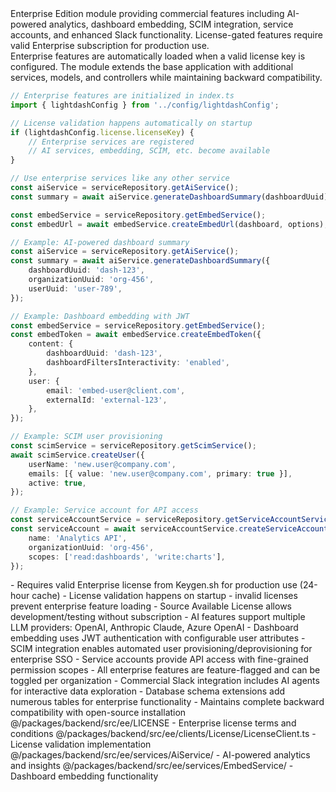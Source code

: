 <summary>
Enterprise Edition module providing commercial features including AI-powered analytics, dashboard embedding, SCIM integration, service accounts, and enhanced Slack functionality. License-gated features require valid Enterprise subscription for production use.
</summary>

<howToUse>
Enterprise features are automatically loaded when a valid license key is configured. The module extends the base application with additional services, models, and controllers while maintaining backward compatibility.

```typescript
// Enterprise features are initialized in index.ts
import { lightdashConfig } from '../config/lightdashConfig';

// License validation happens automatically on startup
if (lightdashConfig.license.licenseKey) {
    // Enterprise services are registered
    // AI services, embedding, SCIM, etc. become available
}

// Use enterprise services like any other service
const aiService = serviceRepository.getAiService();
const summary = await aiService.generateDashboardSummary(dashboardUuid);

const embedService = serviceRepository.getEmbedService();
const embedUrl = await embedService.createEmbedUrl(dashboard, options);
```

</howToUse>

<codeExample>

```typescript
// Example: AI-powered dashboard summary
const aiService = serviceRepository.getAiService();
const summary = await aiService.generateDashboardSummary({
    dashboardUuid: 'dash-123',
    organizationUuid: 'org-456',
    userUuid: 'user-789',
});

// Example: Dashboard embedding with JWT
const embedService = serviceRepository.getEmbedService();
const embedToken = await embedService.createEmbedToken({
    content: {
        dashboardUuid: 'dash-123',
        dashboardFiltersInteractivity: 'enabled',
    },
    user: {
        email: 'embed-user@client.com',
        externalId: 'external-123',
    },
});

// Example: SCIM user provisioning
const scimService = serviceRepository.getScimService();
await scimService.createUser({
    userName: 'new.user@company.com',
    emails: [{ value: 'new.user@company.com', primary: true }],
    active: true,
});

// Example: Service account for API access
const serviceAccountService = serviceRepository.getServiceAccountService();
const serviceAccount = await serviceAccountService.createServiceAccount({
    name: 'Analytics API',
    organizationUuid: 'org-456',
    scopes: ['read:dashboards', 'write:charts'],
});
```

</codeExample>

<importantToKnow>
- Requires valid Enterprise license from Keygen.sh for production use (24-hour cache)
- License validation happens on startup - invalid licenses prevent enterprise feature loading
- Source Available License allows development/testing without subscription
- AI features support multiple LLM providers: OpenAI, Anthropic Claude, Azure OpenAI
- Dashboard embedding uses JWT authentication with configurable user attributes
- SCIM integration enables automated user provisioning/deprovisioning for enterprise SSO
- Service accounts provide API access with fine-grained permission scopes
- All enterprise features are feature-flagged and can be toggled per organization
- Commercial Slack integration includes AI agents for interactive data exploration
- Database schema extensions add numerous tables for enterprise functionality
- Maintains complete backward compatibility with open-source installation
</importantToKnow>

<links>
@/packages/backend/src/ee/LICENSE - Enterprise license terms and conditions
@/packages/backend/src/ee/clients/License/LicenseClient.ts - License validation implementation
@/packages/backend/src/ee/services/AiService/ - AI-powered analytics and insights
@/packages/backend/src/ee/services/EmbedService/ - Dashboard embedding functionality
</links>
